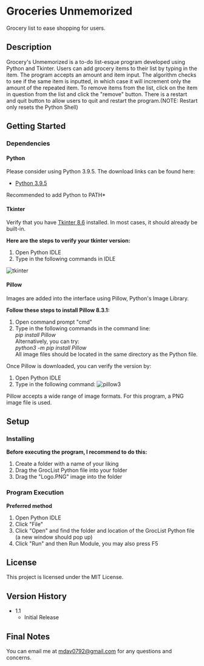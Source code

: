 # Groceries Unmemorized

Grocery list to ease shopping for users.

## Description

Grocery's Unmemorized is a to-do list-esque program developed using Python and Tkinter. Users can add grocery items to their list by typing in the item. The program accepts an amount and item input.
The algorithm checks to see if the same item is inputted, in which case it will increment only the amount of the repeated item. To remove items from the list, click on the item in question
from the list and click the "remove" button. There is a restart and quit button to allow users to quit and restart the program.(NOTE: Restart only resets the Python Shell)

## Getting Started

### Dependencies

#### Python

Please consider using Python 3.9.5. The download links can be found here: 

* [Python 3.9.5](https://www.python.org/downloads/release/python-395)


Recommended to add Python to PATH*

#### Tkinter

Verify that you have [Tkinter 8.6](https://www.python.org/download/mac/tcltk/#built-in-8-6-8) installed. In most cases, it should already be built-in. 

**Here are the steps to verify your tkinter version:**

1. Open Python IDLE
2. Type in the following commands in IDLE


![tkinter](https://imgur.com/BRz985w.png)

#### Pillow

Images are added into the interface using Pillow, Python's Image Library.

**Follow these steps to install Pillow 8.3.1:**

1. Open command prompt "cmd"
2. Type in the following commands in the command line:\
*pip install Pillow*\
Alternatively, you can try:\
*python3 -m pip install Pillow*\
All image files should be located in the same directory as the Python file.

Once Pillow is downloaded, you can verify the version by:

1. Open Python IDLE
2. Type in the following command:
![pillow3](https://imgur.com/Lcx7zO5.png)

Pillow accepts a wide range of image formats. For this program, a PNG image file is used.

## Setup

### Installing

**Before executing the program, I recommend to do this:**

1. Create a folder with a name of your liking
2. Drag the GrocList Python file into your folder
3. Drag the "Logo.PNG" image into the folder

### Program Execution

**Preferred method**

1. Open Python IDLE
2. Click "File"
3. Click "Open" and find the folder and location of the GrocList Python file (a new window should pop up)
4. Click "Run" and then Run Module, you may also press F5

## License

This project is licensed under the MIT License.

## Version History

* 1.1
    * Initial Release


## Final Notes

You can email me at mdav0792@gmail.com for any questions and concerns.
